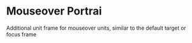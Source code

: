 # Mouseover Portrai

Additional unit frame for mouseover units, similar to the default target or focus frame